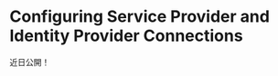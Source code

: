 # Configuring Service Provider and Identity Provider Connections

近日公開！


<!-- To change the SAML Service Provider Settings, navigate to the Service Provider tab.

The Service Provider tab includes these options:

**Require Assertion Signature?:** Check this box to require SAML assertions to be individually signed in addition to the entire SAML message.

```note::
   Individual assertions need not be signed as long as the SAML response itself is signed. The SP and IdP should always communicate over `https` to have encryption at the transport level.
```

If you believe man-in-the-middle attacks are possible, the SAML response can be signed. The only reason to sign the assertions is if the SAML response is not signed. In this case, assertions should not only be signed but also encrypted.

**Clock Skew:** A tolerance in milliseconds used by the Service Provider for mitigating time differences between the clocks of the Identity Provider and the Service Provider. This usually only matters when assertions have been made to expire very quickly.

**LDAP Import Enabled:** Check this box to import user information from the configured LDAP connection based on the resolved `NameID`. LDAP connections can be configured from Instance Settings.

**Sign Authn Requests:** Check this box to sign the `AuthnRequest` even if the Identity Provider metadata indicates that it's not required.

**Sign Metadata:** Check this box to sign the metadata XML file.

**SSL Required:** Check this box to reject SAML messages that are not sent over HTTPS. This does not affect how URLs are generated.

## Changing the SAML Identity Provider Connection Settings

To configure Liferay DXP's SAML Identity Provider Settings, navigate to the SAML Admin portlet's Identity Provider Connection tab and click the *Edit* action button on the IdP you want to configure.

**Name:** The name of the Identity Provider with which to connect.

**Entity ID:** The Identity Provider's entity ID. This value must match the entity ID declared in the Identity Provider metadata.

**Enabled:** Check the box to enable this IdP.

**Clock Skew:** A tolerance in milliseconds used by the Service Provider for mitigating time differences between the clocks of the Identity Provider and the Service Provider. This usually only matters when assertions have been made to expire very quickly.

**Force Authn:** Check this box to have the Service Provider ask the Identity Provider to re-authenticate the user before verifying the user.

**Metadata:** You can provide a URL to the Identity Provider metadata XML file or you can manually upload it. If you provide a URL, the XML file is automatically retrieved and periodically polled for updates. You can change the update interval in System Settings by modifying the Runtime Metadata Refresh Interval property which specifies a number of seconds. If fetching the metadata XML file by URL fails, you can't enable the Identity Provider connection. If the metadata is inaccessible via URL, you can upload the XML file manually. In this case, the metadata XML file is not updated automatically.

**Name Identifier Format:** Choose the Name Identifier Format used in the SAML Response. Set this according to what the Service Provider expects to receive. For Liferay Service Providers, selections other than email address indicate that the Name Identifier refers to screen name. The formats don't have any special meaning to Liferay Identity Providers. The Name Identifier attribute defines the `NameID` value.

**Attribute Mapping:** Attribute mapping is done from the attribute name or friendly name in the SAML Response to the Liferay attribute name. For example, if you want to map a response attribute named `mail` to the Liferay attribute `emailAddress`, enter the following mapping:

```
mail=emailAddress
```

Available Liferay attributes are: `emailAddress`, `screenName`, `firstName`, `lastName`, `modifiedDate`, and `uuid`.

**Keep Alive URL:** If users are logged into several Liferay SP instances via a Liferay IdP, their sessions can be kept alive as long as they keep a browser window open to one of them. Configure this only if the IdP is Liferay DXP. The URL is `https://[IdP host name]/c/portal/saml/keep_alive`. On the Liferay IdP, configure this URL the same way, but point back to this SP.

Save your changes when you are finished configuring the Liferay instance as a service provider. There is no need to restart the server: the changes are applied immediately.

Make the above configurations through the SAML Control Panel interface and not via properties. Some features of the Liferay Connector to SAML 2.0 app are not available as properties.

**Limitation:** The Liferay SAML app can only be used with a single virtual host. Technically, this means that in the SAML metadata for Liferay, only one binding can be added in this form:

```xml
<md:EntityDescriptor>
...
<md:SPSSODescriptor>
...
<md:AssertionConsumerService Binding="urn:oasis:names:tc:SAML:2.0:bindings:HTTP-POST" Location="https://portal.domain.com/c/portal/saml/acs" index="1" isDefault="true" />
...
</md:SPSSODescriptor>
</md:EntityDescriptor> -->
